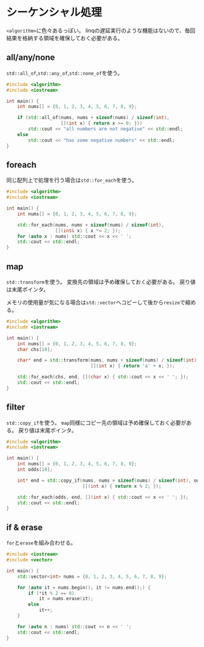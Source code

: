 # シーケンシャル処理

`<algorithm>`に色々あるっぽい。
linqの遅延実行のような機能はないので、毎回結果を格納する領域を確保しておく必要がある。

## all/any/none

`std::all_of`,`std::any_of`,`std::none_of`を使う。

```cpp
#include <algorithm>
#include <iostream>

int main() {
    int nums[] = {0, 1, 2, 3, 4, 5, 6, 7, 8, 9};

    if (std::all_of(nums, nums + sizeof(nums) / sizeof(int),
                    [](int x) { return x >= 0; }))
        std::cout << "all numbers are not negative" << std::endl;
    else
        std::cout << "has some negative numbers" << std::endl;
}
```

## foreach

同じ配列上で処理を行う場合は`std::for_each`を使う。

```cpp
#include <algorithm>
#include <iostream>

int main() {
    int nums[] = {0, 1, 2, 3, 4, 5, 6, 7, 8, 9};

    std::for_each(nums, nums + sizeof(nums) / sizeof(int),
                  [](int& x) { x *= 2; });
    for (auto x : nums) std::cout << x << ' ';
    std::cout << std::endl;
}
```

## map

`std::transform`を使う。
変換先の領域は予め確保しておく必要がある。
戻り値は末尾ポインタ。

メモリの使用量が気になる場合は`std::vector`へコピーして後から`resize`で縮める。

```cpp
#include <algorithm>
#include <iostream>

int main() {
    int nums[] = {0, 1, 2, 3, 4, 5, 6, 7, 8, 9};
    char chs[10];

    char* end = std::transform(nums, nums + sizeof(nums) / sizeof(int), chs,
                               [](int x) { return 'a' + x; });

    std::for_each(chs, end, [](char x) { std::cout << x << ' '; });
    std::cout << std::endl;
}
```

## filter

`std::copy_if`を使う。
`map`同様にコピー先の領域は予め確保しておく必要がある。
戻り値は末尾ポインタ。

```cpp
#include <algorithm>
#include <iostream>

int main() {
    int nums[] = {0, 1, 2, 3, 4, 5, 6, 7, 8, 9};
    int odds[10];

    int* end = std::copy_if(nums, nums + sizeof(nums) / sizeof(int), odds,
                            [](int x) { return x % 2; });

    std::for_each(odds, end, [](int x) { std::cout << x << ' '; });
    std::cout << std::endl;
}
```

## if & erase

`for`と`erase`を組み合わせる。

```cpp
#include <iostream>
#include <vector>

int main() {
    std::vector<int> nums = {0, 1, 2, 3, 4, 5, 6, 7, 8, 9};

    for (auto it = nums.begin(); it != nums.end();) {
        if (*it % 2 == 0)
            it = nums.erase(it);
        else
            it++;
    }

    for (auto n : nums) std::cout << n << ' ';
    std::cout << std::endl;
}
```
